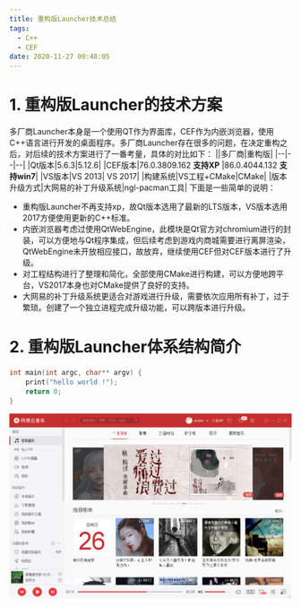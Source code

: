 ```yaml
---
title: 重构版Launcher技术总结
tags:
  - C++
  - CEF
date: 2020-11-27 00:48:05
---
```



# 1. 重构版Launcher的技术方案

多厂商Launcher本身是一个使用QT作为界面库，CEF作为内嵌浏览器，使用C++语言进行开发的桌面程序。多厂商Launcher存在很多的问题，在决定重构之后，对后续的技术方案进行了一番考量，具体的对比如下：
||多厂商|重构版|
|--|--|--|
|Qt版本|5.6.3|5.12.6|
|CEF版本|76.0.3809.162 **支持XP** |86.0.4044.132 **支持win7**|
|VS版本|VS 2013| VS 2017|
|构建系统|VS工程+CMake|CMake|
|版本升级方式|大网易的补丁升级系统|ngl-pacman工具|
下面是一些简单的说明：
* 重构版Launcher不再支持xp，故Qt版本选用了最新的LTS版本，VS版本选用2017方便使用更新的C++标准。 
* 内嵌浏览器考虑过使用QtWebEngine，此模块是Qt官方对chromium进行的封装，可以方便地与Qt程序集成，但后续考虑到游戏内商城需要进行离屏渲染， QtWebEngine未开放相应接口，故放弃，继续使用CEF但对CEF版本进行了升级。
* 对工程结构进行了整理和简化，全部使用CMake进行构建，可以方便地跨平台，VS2017本身也对CMake提供了良好的支持。
* 大网易的补丁升级系统更适合对游戏进行升级，需要依次应用所有补丁，过于繁琐。创建了一个独立进程完成升级功能，可以跨版本进行升级。

# 2. 重构版Launcher体系结构简介

````C++
int main(int argc, char** argv) {
    print("hello world !");
    return 0;
}
````

![](重构版Launcher技术总结/IMG_2020-11-27-02-12-23.png)